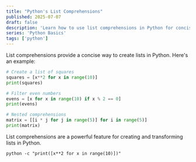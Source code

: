 ```yaml
---
title: "Python's List Comprehensions"
published: 2025-07-07
draft: false
description: 'Learn how to use list comprehensions in Python for concise and readable code.'
series: 'Python Basics'
tags: ['python']
---
```


List comprehensions provide a concise way to create lists in Python. Here's an example:

```python
# Create a list of squares
squares = [x**2 for x in range(10)]
print(squares)

# Filter even numbers
evens = [x for x in range(10) if x % 2 == 0]
print(evens)

# Nested comprehensions
matrix = [[i * j for j in range(5)] for i in range(5)]
print(matrix)
```

List comprehensions are a powerful feature for creating and transforming lists in Python.

```shell title="Running Python List Comprehensions"
python -c "print([x**2 for x in range(10)])"
```
